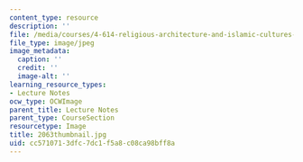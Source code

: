 ```yaml
---
content_type: resource
description: ''
file: /media/courses/4-614-religious-architecture-and-islamic-cultures-fall-2002/cc5710713dfc7dc1f5a8c08ca98bff8a_2063thumbnail.jpg
file_type: image/jpeg
image_metadata:
  caption: ''
  credit: ''
  image-alt: ''
learning_resource_types:
- Lecture Notes
ocw_type: OCWImage
parent_title: Lecture Notes
parent_type: CourseSection
resourcetype: Image
title: 2063thumbnail.jpg
uid: cc571071-3dfc-7dc1-f5a8-c08ca98bff8a
---
```

